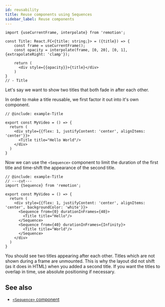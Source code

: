 ```yaml
---
id: reusability
title: Reuse components using Sequences
sidebar_label: Reuse components
---
```


```twoslash include example
import {useCurrentFrame, interpolate} from 'remotion';

const Title: React.FC<{title: string;}> = ({title}) => {
    const frame = useCurrentFrame();
    const opacity = interpolate(frame, [0, 20], [0, 1], {extrapolateRight: 'clamp'});

    return (
      <div style={{opacity}}>{title}</div>
    )
}
// - Title
```

Let's say we want to show two titles that both fade in after each other.

In order to make a title reusable, we first factor it out into it's own component.

```tsx twoslash
// @include: example-Title

export const MyVideo = () => {
  return (
    <div style={{flex: 1, justifyContent: 'center', alignItems: 'center'}}>
      <Title title="Hello World"/>
    </div>
  )
}
```

Now we can use the `<Sequence>` component to limit the duration of the first title and time-shift the appearance of the second title.

```tsx twoslash
// @include: example-Title
// ---cut---
import {Sequence} from 'remotion';

export const MyVideo = () => {
  return (
    <div style={{flex: 1, justifyContent: 'center', alignItems: 'center', backgroundColor: 'white'}}>
      <Sequence from={0} durationInFrames={40}>
        <Title title="Hello"/>
      </Sequence>
      <Sequence from={40} durationInFrames={Infinity}>
        <Title title="World"/>
      </Sequence>
    </div>
  )
}
```

You should see two titles appearing after each other. Titles which are not shown during a frame are unmounted.
This is why the layout did not shift (as it does in HTML) when you added a second title. If you want the titles to overlap in time, use absolute positioning if necessary.

## See also

- [`<Sequence>` component](/docs/sequence)
